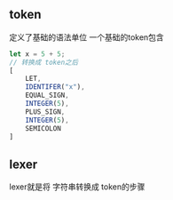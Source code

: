 ## token 
定义了基础的语法单位
一个基础的token包含

```js
let x = 5 + 5;
// 转换成 token之后
[
    LET,
    IDENTIFER("x"),
    EQUAL_SIGN,
    INTEGER(5),
    PLUS_SIGN,
    INTEGER(5),
    SEMICOLON
]
```
## lexer 
lexer就是将 字符串转换成 token的步骤
